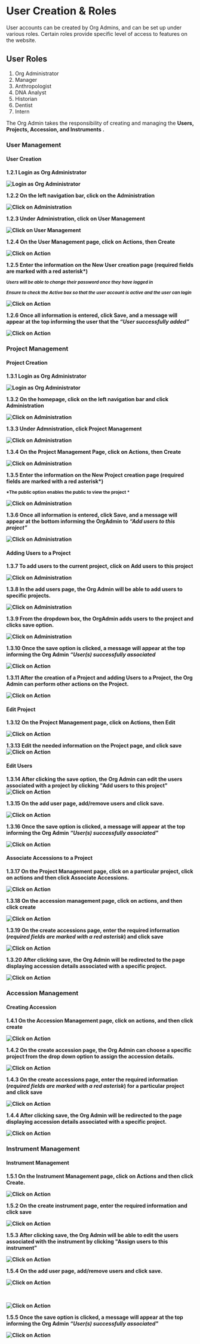 # User Creation & Roles

User accounts can be created by Org Admins, and can be set up under various roles. Certain roles provide specific level of access to
features on the website.

## User Roles

1. Org Administrator
2. Manager
3. Anthropologist
4. DNA Analyst
5. Historian 
6. Dentist
7. Intern

The Org Admin takes the responsibility of creating and managing the <b> Users, <b> Projects, <b> Accession,
and <b> Instruments </b>.

### User Management 

#### User Creation

1.2.1 Login as Org Administrator

![Login as Org Administrator](../images/Images_Org_Users_Project/loginAdmin.PNG)

1.2.2 On the left navigation bar, click on the Administration

![Click on Administration](../images/Images_Org_Users_Project/Admin.PNG)

1.2.3 Under Administration, click on User Management

![Click on User Management](../images/Images_Org_Users_Project/User%20Management.PNG)

1.2.4 On the User Management page, click on Actions, then Create

![Click on Action](../images/Images_Org_Users_Project/Action.PNG)

1.2.5 Enter the information on the New User creation page (required fields are marked 
with a red asterisk*)

<small>*Users will be able to change their password once they have logged in*</small>

<small>*Ensure to check the Active box so that the user account is active and the user can login*</small>

![Click on Action](../images/Images_Org_Users_Project/Usercreation.PNG)

1.2.6 Once all information is entered, click Save, and a message will appear at the top informing the user that the *“User successfully added”*

![Click on Action](../images/Images_Org_Users_Project/Usercreated.PNG)

### Project Management

#### Project Creation

1.3.1 Login as Org Administrator

![Login as Org Administrator](../images/Images_Org_Users_Project/loginAdmin.PNG)

1.3.2 On the homepage, click on the left navigation bar and click Administration

![Click on Administration](../images/Images_Org_Users_Project/Admin.PNG)

1.3.3 Under Admnistration, click Project Management

![Click on Administration](../images/Images_Org_Users_Project/ProjectManagement.PNG)

1.3.4 On the Project Management Page, click on Actions, then Create

![Click on Administration](../images/Images_Org_Users_Project/Project%20action.PNG)

1.3.5 Enter the information on the New Project creation page (required fields are marked 
      with a red asterisk*)

<small>*The public option enables the public to view the project *</small>

![Click on Administration](../images/Images_Org_Users_Project/Projectcreated.PNG)

1.3.6 Once all information is entered, click Save, and a message will appear at the bottom informing the OrgAdmin to *“Add users to this project”*

![Click on Administration](../images/Images_Org_Users_Project/addusersprompt.PNG)

#### Adding Users to a Project

1.3.7 To add users to the current project, click on Add users to this project

![Click on Administration](../images/Images_Org_Users_Project/usersprompt.PNG)

1.3.8 In the add users page, the Org Admin will be able to add users to specific projects.

![Click on Administration](../images/Images_Org_Users_Project/usersprompt2.PNG)

1.3.9 From the dropdown box, the OrgAdmin adds users to the project and clicks save option.

![Click on Administration](../images/Images_Org_Users_Project/Userproject.PNG)

1.3.10 Once the save option is clicked, a message will appear at the top informing the Org Admin *“User(s) successfully associated*
       
![Click on Action](../images/Images_Org_Users_Project/UserProjectSuccess.PNG)

1.3.11 After the creation of a Project and adding Users to a Project, the Org Admin can perform other actions on the Project.

![Click on Action](../images/Images_Org_Users_Project/ProjectActions.PNG)

#### Edit Project

1.3.12 On the Project Management page, click on Actions, then Edit
       
![Click on Action](../images/Images_Org_Users_Project/EditProject.PNG)

1.3.13 Edit the needed information on the Project page, and click save
![Click on Action](../images/Images_Org_Users_Project/ProjectEdit.PNG)

#### Edit Users

1.3.14 After clicking the save option, the Org Admin can edit the users associated with a project by clicking "Add users to this project"
![Click on Action](../images/Images_Org_Users_Project/ProjectEdit1.PNG)

1.3.15  On the add user page, add/remove users and click save.

![Click on Action](../images/Images_Org_Users_Project/ProjectEdit2.PNG)

1.3.16 Once the save option is clicked, a message will appear at the top informing the Org Admin *“User(s) successfully associated"*
              
 ![Click on Action](../images/Images_Org_Users_Project/ProjectEdit3.PNG)
 
#### Associate Accessions to a Project
 
 1.3.17 On the Project Management page, click on a particular project, click on actions and then click Associate Accessions.
 
![Click on Action](../images/Images_Org_Users_Project/Associate.PNG)

1.3.18 On the accession management page, click on actions, and then click create

![Click on Action](../images/Images_Org_Users_Project/AssociateAction.PNG)

1.3.19 On the create accessions page, enter the required information (*required fields are marked with a red asterisk*) and click save

![Click on Action](../images/Images_Org_Users_Project/Accession1.PNG)

1.3.20 After clicking save, the Org Admin will be redirected to the page displaying accession details associated with a specific project.

![Click on Action](../images/Images_Org_Users_Project/Accession2.PNG)

### Accession Management

#### Creating Accession

1.4.1 On the Accession Management page, click on actions, and then click create

![Click on Action](../images/Images_Org_Users_Project/Accession3.PNG)

1.4.2 On the create accession page, the Org Admin can choose a specific project from the drop down option to assign the accession details.

![Click on Action](../images/Images_Org_Users_Project/Accession4.PNG)

1.4.3 On the create accessions page, enter the required information (*required fields are marked with a red asterisk*) for a particular project and click save

![Click on Action](../images/Images_Org_Users_Project/Accession1.PNG)

1.4.4 After clicking save, the Org Admin will be redirected to the page displaying accession details associated with a specific project.

![Click on Action](../images/Images_Org_Users_Project/Accession2.PNG)

### Instrument Management 

#### Instrument Management

1.5.1 On the Instrument Management page, click on Actions and then click Create.

![Click on Action](../images/Images_Org_Users_Project/InstrumentCreate.PNG)

1.5.2 On the create instrument page, enter the required information and click save

![Click on Action](../images/Images_Org_Users_Project/InstrumentCreate1.PNG)

1.5.3 After clicking save, the Org Admin will be able to edit the users associated with the instrument by clicking "Assign users to this instrument"

![Click on Action](../images/Images_Org_Users_Project/InstrumentCreate2.PNG)

1.5.4  On the add user page, add/remove users and click save.

![Click on Action](../images/Images_Org_Users_Project/InstrumentCreate3.PNG)

<br> 

![Click on Action](../images/Images_Org_Users_Project/InstrumentCreate4.PNG)

1.5.5 Once the save option is clicked, a message will appear at the top informing the Org Admin *“User(s) successfully associated"*
              
![Click on Action](../images/Images_Org_Users_Project/InstrumentCreate5.PNG)




















